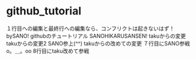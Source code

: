 # github_tutorial
１行目への編集と最終行への編集なら、コンフリクトは起きないはず！bySANO!
githubのチュートリアル
SANOHIKARUSANSEN!
takuからの変更
takuからの変更2
SANO参上(^^)
takuからの改めての変更
７行目にSANO参戦o。＿。oo
8行目にtaku改めて参戦